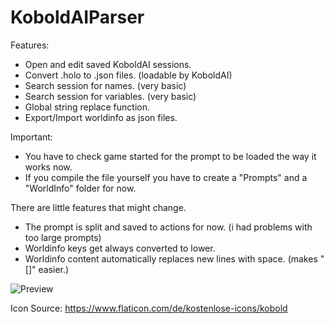 # KoboldAIParser

Features: 

* Open and edit saved KoboldAI sessions. 
* Convert .holo to .json files. (loadable by KoboldAI)
* Search session for names. (very basic)
* Search session for variables. (very basic)
* Global string replace function.
* Export/Import worldinfo as json files.

Important:
* You have to check game started for the prompt to be loaded the way it works now.
* If you compile the file yourself you have to create a "Prompts" and a "WorldInfo" folder for now.

There are little features that might change.
* The prompt is split and saved to actions for now. (i had problems with too large prompts)
* Worldinfo keys get always converted to lower.
* Worldinfo content automatically replaces new lines with space. (makes "[]" easier.)

![Preview](https://i.imgur.com/omh1ZJL.png)

Icon Source:
https://www.flaticon.com/de/kostenlose-icons/kobold
